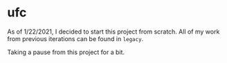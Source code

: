 # ufc

As of 1/22/2021, I decided to start this project from scratch.  All of my work from previous iterations can be found in `legacy`.

Taking a pause from this project for a bit.